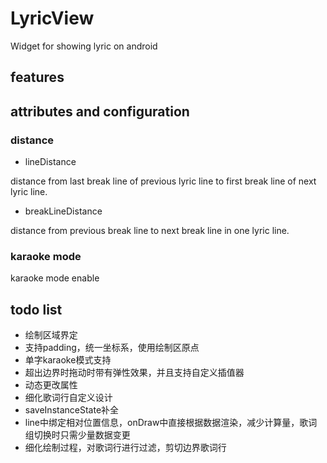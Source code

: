 # LyricView
Widget for showing lyric on android

## features

## attributes and configuration

### distance

 - lineDistance
 
distance from last break line of previous lyric line to first break line of next lyric line.

 - breakLineDistance

distance from previous break line to next break line in one lyric line.

### karaoke mode

karaoke mode enable

## todo list

 - 绘制区域界定
 - 支持padding，统一坐标系，使用绘制区原点
 - 单字karaoke模式支持
 - 超出边界时拖动时带有弹性效果，并且支持自定义插值器
 - 动态更改属性
 - 细化歌词行自定义设计
 - saveInstanceState补全
 - line中绑定相对位置信息，onDraw中直接根据数据渲染，减少计算量，歌词组切换时只需少量数据变更
 - 细化绘制过程，对歌词行进行过滤，剪切边界歌词行

